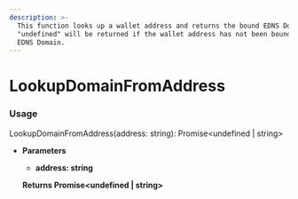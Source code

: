 ```yaml
---
description: >-
  This function looks up a wallet address and returns the bound EDNS Domain.
  "undefined" will be returned if the wallet address has not been bound to any
  EDNS Domain.
---
```


# LookupDomainFromAddress

### Usage

LookupDomainFromAddress(address: string): Promise\<undefined | string>

*   **Parameters**

    * **address: string**

    **Returns Promise\<undefined | string>**
